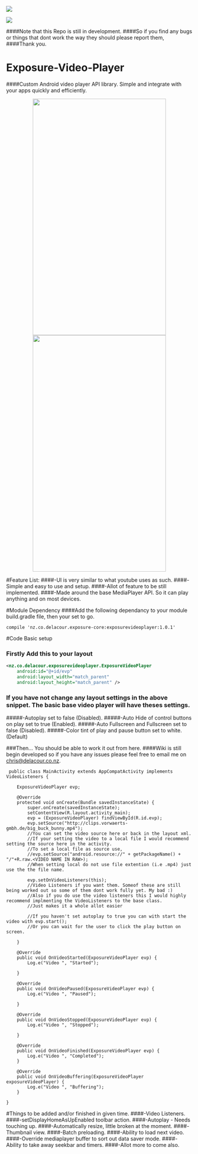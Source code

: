 <a href='https://bintray.com/delacour/maven/exposurevideoplayer/_latestVersion'><img src='https://api.bintray.com/packages/delacour/maven/exposurevideoplayer/images/download.svg'></a>

<a href='https://bintray.com/delacour/maven/exposurevideoplayer?source=watch' alt='Get automatic notifications about new "exposurevideoplayer" versions'><img src='https://www.bintray.com/docs/images/bintray_badge_color.png'></a>

####Note that this Repo is still in development. 
####So if you find any bugs or things that dont work the way they should please report them, 
####Thank you.

# Exposure-Video-Player
####Custom Android video player API library. Simple and integrate with your apps quickly and efficiently.


<p align="center">
<img src="https://github.com/UrbanChrisy/Exposure-Video-Player/blob/master/screenshots/screenshot_1.png" height="640px" width="360px">
<img src="https://github.com/UrbanChrisy/Exposure-Video-Player/blob/master/screenshots/screenshot_2.png" height="640px" width="360px"> </p>





#Feature List:
####-UI is very similar to what youtube uses as such.
####-Simple and easy to use and setup.
####-Allot of feature to be still implemented.
####-Made around the base MediaPlayer API. So it can play anything and on most devices.

#Module Dependency
####Add the following dependancy to your module build.gradle file, then your set to go.
```Gradle
compile 'nz.co.delacour.exposure-core:exposurevideoplayer:1.0.1'
```
#Code Basic setup
### Firstly Add this to your layout

```XML
<nz.co.delacour.exposurevideoplayer.ExposureVideoPlayer
    android:id="@+id/evp"
    android:layout_width="match_parent"
    android:layout_height="match_parent" />
```

### If you have not change any layout settings in the above snippet. The basic base video player will have theses settings.
#####-Autoplay set to false (Disabled).
#####-Auto Hide of control buttons on play set to true (Enabled).
#####-Auto Fullscreen and Fullscreen set to false (Disabled).
#####-Color tint of play and pause button set to white. (Default)

###Then... You should be able to work it out from here. 
####Wiki is still begin developed so if you have any issues please feel free to email me on chris@delacour.co.nz.

```Android
 public class MainActivity extends AppCompatActivity implements VideoListeners {

    ExposureVideoPlayer evp;

    @Override
    protected void onCreate(Bundle savedInstanceState) {
        super.onCreate(savedInstanceState);
        setContentView(R.layout.activity_main);
        evp = (ExposureVideoPlayer) findViewById(R.id.evp);
        evp.setSource("http://clips.vorwaerts-gmbh.de/big_buck_bunny.mp4");
        //You can set the video source here or back in the layout xml.
        //If your setting the video to a local file I would recommend setting the source here in the activity.
        //To set a local file as source use, 
        //evp.setSource("android.resource://" + getPackageName() + "/"+R.raw.<VIDEO NAME IN RAW>);
        //When setting local do not use file extention (i.e .mp4) just use the the file name.
        
        evp.setOnVideoListeners(this);
        //Video Listeners if you want them. Someof these are still being worked out so some of them dont work fully yet. My bad :)
        //Also if you do use the video listeners this I would highly recommend implmenting the VideoListeners to the base class. 
        //Just makes it a whole allot easier

        //If you haven't set autoplay to true you can with start the video with evp.start();
        //Or you can wait for the user to click the play button on screen.

    }
    
    @Override
    public void OnVideoStarted(ExposureVideoPlayer evp) {
        Log.e("Video ", "Started");

    }

    @Override
    public void OnVideoPaused(ExposureVideoPlayer evp) {
        Log.e("Video ", "Paused");

    }

    @Override
    public void OnVideoStopped(ExposureVideoPlayer evp) {
        Log.e("Video ", "Stopped");

    }

    @Override
    public void OnVideoFinished(ExposureVideoPlayer evp) {
        Log.e("Video ", "Completed");
    }

    @Override
    public void OnVideoBuffering(ExposureVideoPlayer exposureVideoPlayer) {
        Log.e("Video ", "Buffering");
    }

}
```
#Things to be added and/or finished in given time.
####-Video Listeners.
####-setDisplayHomeAsUpEnabled toolbar action.
####-Autoplay - Needs touching up.
####-Automatically resize, little broken at the moment.
####-Thumbnail view.
####-Batch preloading.
####-Ability to load next video.
####-Override mediaplayer buffer to sort out data saver mode.
####-Ability to take away seekbar and timers.
####-Allot more to come also.


